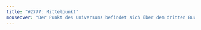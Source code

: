 ```yaml
---
title: "#2777: Mittelpunkt"
mouseover: "Der Punkt des Universums befindet sich über dem dritten Buchstaben."
---
```

